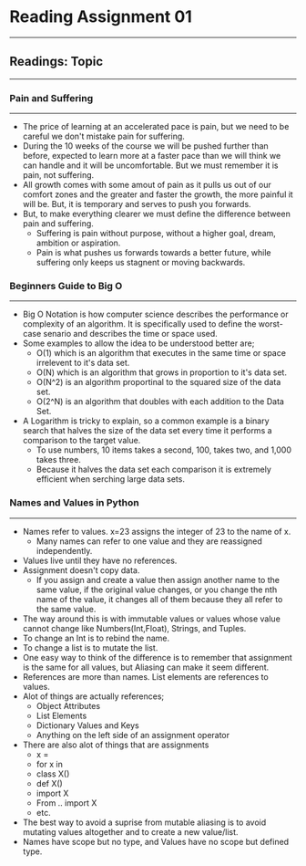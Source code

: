 # Reading Assignment 01

---

## Readings: Topic

---

### Pain and Suffering

--- 

- The price of learning at an accelerated pace is pain, but we need to be careful we don't mistake pain for suffering.
- During the 10 weeks of the course we will be pushed further than before, expected to learn more at a faster pace than we will think we can handle and it will be uncomfortable. But we must remember it is pain, not suffering.
- All growth comes with some amout of pain as it pulls us out of our comfort zones and the greater and faster the growth, the more painful it will be. But, it is temporary and serves to push you forwards.
- But, to make everything clearer we must define the difference between pain and suffering.
  - Suffering is pain without purpose, without a higher goal, dream, ambition or aspiration.
  - Pain is what pushes us forwards towards a better future, while suffering only keeps us stagnent or moving backwards.

### Beginners Guide to Big O

---

- Big O Notation is how computer science describes the performance or complexity of an algorithm. It is specifically used to define the worst-case senario and describes the time or space used.
- Some examples to allow the idea to be understood better are;
  - O(1) which is an algorithm that executes in the same time or space irrelevent to it's data set.
  - O(N) which is an algorithm that grows in proportion to it's data set.
  - O(N^2) is an algorithm proportinal to the squared size of the data set.
  - O(2^N) is an algorithm that doubles with each addition to the Data Set.
- A Logarithm is tricky to explain, so a common example is a binary search that halves the size of the data set every time it performs a comparison to the target value.
  - To use numbers, 10 items takes a second, 100, takes two, and 1,000 takes three.
  - Because it halves the data set each comparison it is extremely efficient when serching large data sets.

### Names and Values in Python

---

- Names refer to values. x=23 assigns the integer of 23 to the name of x.
  - Many names can refer to one value and they are reassigned independently.
- Values live until they have no references.
- Assignment doesn't copy data.
  - If you assign and create a value then assign another name to the same value, if the original value changes, or you change the nth name of the value, it changes all of them because they all refer to the same value.
- The way around this is with immutable values or values whose value cannot change like Numbers(Int,Float), Strings, and Tuples.
- To change an Int is to rebind the name.
- To change a list is to mutate the list.
- One easy way to think of the difference is to remember that assignment is the same for all values, but Aliasing can make it seem different.
- References are more than names. List elements are references to values.
- Alot of things are actually references;
  - Object Attributes
  - List Elements
  - Dictionary Values and Keys
  - Anything on the left side of an assignment operator
- There are also alot of things that are assignments
  - x = 
  - for x in
  - class X()
  - def X()
  - import X
  - From .. import X
  - etc.
- The best way to avoid a suprise from mutable aliasing is to avoid mutating values altogether and to create a new value/list.
- Names have scope but no type, and Values have no scope but defined type.

